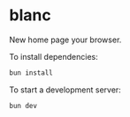 # blanc

New home page your browser.

To install dependencies:

```bash
bun install
```

To start a development server:

```bash
bun dev
```
